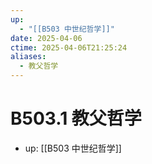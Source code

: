 ```yaml
---
up:
  - "[[B503 中世纪哲学]]"
date: 2025-04-06
ctime: 2025-04-06T21:25:24
aliases:
  - 教父哲学
---
```


# B503.1 教父哲学

- up: [[B503 中世纪哲学]]
